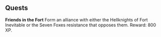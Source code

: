 ## **Quests**

**Friends in the Fort**
Form an alliance with either the Hellknights of Fort Inevitable or the Seven Foxes resistance that opposes them. Reward: 800 XP.